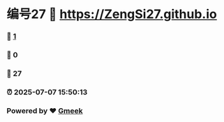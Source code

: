 # 编号27 :link: https://ZengSi27.github.io 
### :page_facing_up: [1](https://ZengSi27.github.io/tag.html) 
### :speech_balloon: 0 
### :hibiscus: 27 
### :alarm_clock: 2025-07-07 15:50:13 
### Powered by :heart: [Gmeek](https://github.com/Meekdai/Gmeek)
